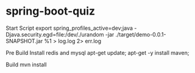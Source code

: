 # spring-boot-quiz

Start Script
export spring_profiles_active=dev;java -Djava.security.egd=file:/dev/./urandom -jar ./target/demo-0.0.1-SNAPSHOT.jar %1 > log.log 2> err.log

Pre Build
Install redis and mysql
apt-get update; apt-get -y install maven;

Build
mvn install
